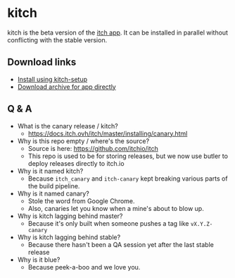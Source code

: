 # kitch

kitch is the beta version of the [itch app](https://itch.io/app). It can
be installed in parallel without conflicting with the stable version.
## Download links

  * [Install using kitch-setup](https://itchio.itch.io/kitch-setup)  
  * [Download archive for app directly](https://itchio.itch.io/kitch)

## Q & A

  * What is the canary release / kitch?
    * <https://docs.itch.ovh/itch/master/installing/canary.html>
  * Why is this repo empty / where's the source?
    * Source is here: <https://github.com/itchio/itch>
    * This repo is used to be for storing releases, but we now use butler to deploy releases directly to itch.io
  * Why is it named kitch?
    * Because `itch_canary` and `itch-canary` kept breaking various parts of the build pipeline.
  * Why is it named canary?
    * Stole the word from Google Chrome.
    * Also, canaries let you know when a mine's about to blow up.
  * Why is kitch lagging behind master?
    * Because it's only built when someone pushes a tag like `vX.Y.Z-canary`
  * Why is kitch lagging behind stable?
    * Because there hasn't been a QA session yet after the last stable release
  * Why is it blue?
    * Because peek-a-boo and we love you.

